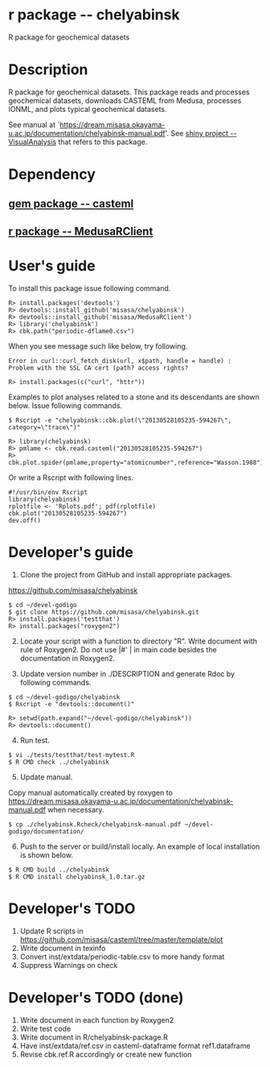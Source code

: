 # r package -- chelyabinsk

R package for geochemical datasets

# Description

R package for geochemical datasets. This package reads and processes
geochemical datasets, downloads CASTEML from Medusa, processes IONML,
and plots typical geochemical datasets.

See
manual at
`https://dream.misasa.okayama-u.ac.jp/documentation/chelyabinsk-manual.pdf'.
See [shiny project -- VisualAnalysis](https://github.com/misasa/VisualAnalysis) that refers to this package.

# Dependency

## [gem package -- casteml](https://github.com/misasa/casteml "follow instruction")
## [r package -- MedusaRClient](https://github.com/misasa/MedusaRClient "follow instruction")

# User's guide

To install this package issue following command.

    R> install.packages('devtools')
    R> devtools::install_github('misasa/chelyabinsk')
    R> devtools::install_github('misasa/MedusaRClient')
    R> library('chelyabinsk')
    R> cbk.path("periodic-dflame0.csv")

When you see message such like below, try following.

    Error in curl::curl_fetch_disk(url, x$path, handle = handle) :   Problem with the SSL CA cert (path? access rights?

    R> install.packages(c("curl", "httr"))

Examples to plot analyses related to a stone and its descendants are
shown below. Issue following commands.

    $ Rscript -e "chelyabinsk::cbk.plot(\"20130528105235-594267\", category=\"trace\")"

    R> library(chelyabinsk)
    R> pmlame <- cbk.read.casteml("20130528105235-594267")
    R> cbk.plot.spider(pmlame,property="atomicnumber",reference="Wasson.1988")

Or write a Rscript with following lines.

    #!/usr/bin/env Rscript
    library(chelyabinsk)
    rplotfile <- 'Rplots.pdf'; pdf(rplotfile)
    cbk.plot("20130528105235-594267")
    dev.off()

# Developer's guide

1. Clone the project from GitHub and install appropriate packages.

  https://github.com/misasa/chelyabinsk

```
$ cd ~/devel-godigo
$ git clone https://github.com/misasa/chelyabinsk.git
R> install.packages('testthat')
R> install.packages("roxygen2")
```

2. Locate your script with a function to directory "R".  Write
   document with rule of Roxygen2.  Do not use |#' | in main code
   besides the documentation in Roxygen2.

3. Update version number in ./DESCRIPTION and generate Rdoc by
   following commands.

```
$ cd ~/devel-godigo/chelyabinsk
$ Rscript -e "devtools::document()"
```

```
R> setwd(path.expand("~/devel-godigo/chelyabinsk"))
R> devtools::document()
```

4. Run test.

```
$ vi ./tests/testthat/test-mytest.R
$ R CMD check ../chelyabinsk
```

5. Update manual.

Copy manual automatically created by roxygen to
https://dream.misasa.okayama-u.ac.jp/documentation/chelyabinsk-manual.pdf
when necessary.

```
$ cp ./chelyabinsk.Rcheck/chelyabinsk-manual.pdf ~/devel-godigo/documentation/
```


6. Push to the server or build/install locally.  An example of local
   installation is shown below.

```
$ R CMD build ../chelyabinsk
$ R CMD install chelyabinsk_1.0.tar.gz
```

# Developer's TODO

1. Update R scripts in https://github.com/misasa/casteml/tree/master/template/plot
2. Write document in texinfo
3. Convert inst/extdata/periodic-table.csv to more handy format
4. Suppress Warnings on check

# Developer's TODO (done)

1. Write document in each function by Roxygen2
2. Write test code
3. Write document in R/chelyabinsk-package.R
4. Have inst/extdata/ref.csv in casteml-dataframe format ref1.dataframe
5. Revise cbk.ref.R accordingly or create new function
